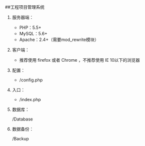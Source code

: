 ﻿##工程项目管理系统

1. 服务器端：

	* PHP：5.5+
	* MySQL：5.6+
	* Apache：2.4+（需要mod_rewrite模块）

2. 客户端：

	* 推荐使用 firefox 或者 Chrome ，不推荐使用 IE 10以下的浏览器

3. 配置：

	* /config.php

4. 入口：

	* /index.php

5. 数据库：

	/Database

6. 数据备份：

	/Backup
